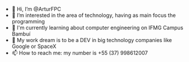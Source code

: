 - 👋 Hi, I’m @ArturFPC
- 👀 I’m interested in the area of technology, having as main focus the programming
- 🌱 I'm currently learning about computer engineering on IFMG Campus Bambuí
- 💞️ My work dream is to be a DEV in big technology companies like Google or SpaceX
- 📫 How to reach me: my number is +55 (37) 998612007

<!---
ArturFPC/ArturFPC is a ✨ special ✨ repository because its `README.md` (this file) appears on your GitHub profile.
You can click the Preview link to take a look at your changes.
--->
